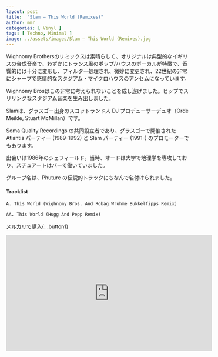 ```yaml
---
layout: post
title:  "Slam – This World (Remixes)"
author: mmr
categories: [ Vinyl ]
tags: [ Techno, Minimal ]
image: ../assets/images/Slam – This World (Remixes).jpg
---
```


Wighnomy Brothersのリミックスは素晴らしく、オリジナルは典型的なイギリスの合成音楽で、わずかにトランス風のポップ/ハウスのボーカルが特徴で、音響的には十分に変形し、フィルター処理され、微妙に変更され、22世紀の非常にシャープで感情的なスタジアム・マイクロハウスのアンセムになっています。

Wighnomy Brosはこの非常に考えられないことを成し遂げました。ヒップでスリリングなスタジアム音楽を生み出しました。

Slamは、グラスゴー出身のスコットランド人 DJ プロデューサーデュオ（Orde Meikle, Stuart McMillan）です。

Soma Quality Recordings の共同設立者であり、グラスゴーで開催された Atlantis パーティー (1989-1992) と Slam パーティー (1991-) のプロモーターでもあります。

出会いは1986年のシェフィールド。当時、オードは大学で地理学を専攻しており、スチュアートはバーで働いていました。

グループ名は、Phuture の伝説的トラックにちなんで名付けられました。

#### Tracklist
```md
A. This World (Wighnomy Bros. And Robag Wruhme Bukkelfipps Remix)

AA. This World (Hugg And Pepp Remix)
```

[メルカリで購入](https://jp.mercari.com/item/m15078341618?afid=6142608987){: .button1}


<iframe width="560" height="315" src="https://www.youtube.com/embed/Q3m_lcEyJSY?si=eYJDdOpETL9_SqvM" title="YouTube video player" frameborder="0" allow="accelerometer; autoplay; clipboard-write; encrypted-media; gyroscope; picture-in-picture; web-share" referrerpolicy="strict-origin-when-cross-origin" allowfullscreen></iframe>
